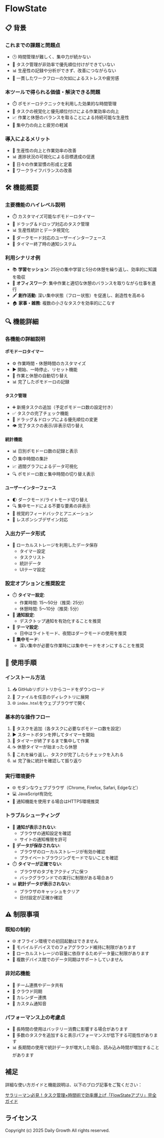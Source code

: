 # FlowState

## 📋 背景

### これまでの課題と問題点
- 🕒 時間管理が難しく、集中力が続かない
- 📝 タスク管理が非効率で優先順位付けができていない
- 📊 生産性の記録や分析ができず、改善につながらない
- 🔄 一貫したワークフローの欠如によるストレスや疲労感

### 本ツールで得られる価値・解決できる問題
- ⏱️ ポモドーロテクニックを利用した効果的な時間管理
- 📝 タスクの視覚化と優先順位付けによる作業効率の向上
- 📈 作業と休憩のバランスを取ることによる持続可能な生産性
- 🧠 集中力の向上と疲労の軽減

### 導入によるメリット
- 🚀 生産性の向上と作業効率の改善
- 📊 進捗状況の可視化による目標達成の促進
- 🔄 日々の作業習慣の形成と定着
- 🌈 ワークライフバランスの改善

## 🛠️ 機能概要

### 主要機能のハイレベル説明
- ⏱️ カスタマイズ可能なポモドーロタイマー
- 📝 ドラッグ＆ドロップ対応のタスク管理
- 📊 生産性統計とデータ視覚化
- 🌙 ダークモード対応のユーザーインターフェース
- 🔔 タイマー終了時の通知システム

### 利用シナリオ例
- 📚 **学習セッション**: 25分の集中学習と5分の休憩を繰り返し、効率的に知識を吸収
- 💼 **オフィスワーク**: 集中作業と適切な休憩のバランスを取りながら仕事を進行
- 🖋️ **創作活動**: 深い集中状態（フロー状態）を促進し、創造性を高める
- 🏠 **家事・雑務**: 複数の小さなタスクを効率的にこなす

## 🔍 機能詳細

### 各機能の詳細説明

#### ポモドーロタイマー
- ⚙️ 作業時間・休憩時間のカスタマイズ
- ▶️ 開始、一時停止、リセット機能
- 🔄 作業と休憩の自動切り替え
- 📊 完了したポモドーロの記録

#### タスク管理
- ➕ 新規タスクの追加（予定ポモドーロ数の設定付き）
- ✅ タスクの完了チェック機能
- 🔄 ドラッグ＆ドロップによる優先順位の変更
- 👁️ 完了タスクの表示/非表示切り替え

#### 統計機能
- 📊 日別ポモドーロ数の記録と表示
- ⏱️ 集中時間の集計
- 📈 週間グラフによるデータ可視化
- 🔍 ポモドーロ数と集中時間の切り替え表示

#### ユーザーインターフェース
- 🌓 ダークモード/ライトモード切り替え
- 🔍 集中モードによる不要な要素の非表示
- 🎨 視覚的フィードバックとアニメーション
- 📱 レスポンシブデザイン対応

### 入出力データ形式
- 💾 ローカルストレージを利用したデータ保存
  - タイマー設定
  - タスクリスト
  - 統計データ
  - UIテーマ設定

### 設定オプションと推奨設定
- ⏱️ **タイマー設定**:
  - 作業時間: 15〜50分（推奨: 25分）
  - 休憩時間: 5〜10分（推奨: 5分）
- 🔔 **通知設定**:
  - デスクトップ通知を有効化することを推奨
- 🎨 **テーマ設定**:
  - 日中はライトモード、夜間はダークモードの使用を推奨
- 🧠 **集中モード**:
  - 深い集中が必要な作業時には集中モードをオンにすることを推奨

## 📱 使用手順

### インストール方法
1. 📥 GitHubリポジトリからコードをダウンロード
2. 📂 ファイルを任意のディレクトリに展開
3. 🌐 `index.html`をウェブブラウザで開く

### 基本的な操作フロー
1. 📝 タスクを追加（各タスクに必要なポモドーロ数を設定）
2. ▶️ スタートボタンを押してタイマーを開始
3. 🧠 タイマーが終了するまで集中して作業
4. ☕ 休憩タイマーが始まったら休憩
5. 🔄 これを繰り返し、タスクが完了したらチェックを入れる
6. 📊 完了後に統計を確認して振り返り

### 実行環境要件
- 🌐 モダンなウェブブラウザ（Chrome, Firefox, Safari, Edgeなど）
- 💻 JavaScript有効化
- 🔔 通知機能を使用する場合はHTTPS環境推奨

### トラブルシューティング
- 🔔 **通知が表示されない**:
  - ブラウザの通知設定を確認
  - サイトの通知権限を許可
- 💾 **データが保存されない**:
  - ブラウザのローカルストレージが有効か確認
  - プライベートブラウジングモードでないことを確認
- ⏱️ **タイマーが正確でない**:
  - ブラウザのタブをアクティブに保つ
  - バックグラウンドでの実行に制限がある場合あり
- 📊 **統計データが表示されない**:
  - ブラウザのキャッシュをクリア
  - 日付設定が正確か確認

## ⚠️ 制限事項

### 既知の制約
- 🌐 オフライン環境での初回起動はできません
- 📱 モバイルデバイスでのフォアグラウンド維持に制限があります
- 💾 ローカルストレージの容量に依存するためデータ量に制限があります
- 🔄 複数デバイス間でのデータ同期はサポートしていません

### 非対応機能
- 👥 チーム連携やデータ共有
- 🔄 クラウド同期
- 📅 カレンダー連携
- 🎵 カスタム通知音

### パフォーマンス上の考慮点
- 🔋 長時間の使用はバッテリー消費に影響する場合があります
- 🧠 多数のタスクを追加すると表示パフォーマンスが低下する可能性があります
- 📊 長期間の使用で統計データが増大した場合、読み込み時間が増加することがあります

## 補足

詳細な使い方ガイドと機能説明は、以下のブログ記事をご覧ください：

[サラリーマン必見！タスク管理×時間術で効率爆上げ「FlowStateアプリ」完全ガイド](https://yourworklifedesign.blogspot.com/2025/04/flowstate.html)

## ライセンス

Copyright (c) 2025 Daily Growth
All rights reserved.
